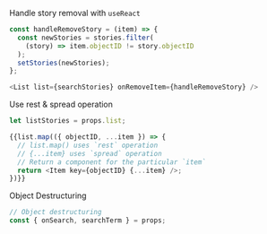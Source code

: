 Handle story removal with `useReact`
```js
const handleRemoveStory = (item) => {
  const newStories = stories.filter(
    (story) => item.objectID != story.objectID
  );
  setStories(newStories);
};

<List list={searchStories} onRemoveItem={handleRemoveStory} />
```

Use rest & spread operation
```js
let listStories = props.list;

{{list.map(({ objectID, ...item }) => {
  // list.map() uses `rest` operation
  // {...item} uses `spread` operation
  // Return a component for the particular `item`
  return <Item key={objectID} {...item} />;
})}}
```

Object Destructuring
```js
// Object destructuring
const { onSearch, searchTerm } = props;
```
